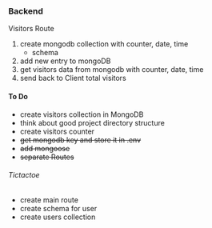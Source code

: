 ### Backend

Visitors Route

1. create mongodb collection with counter, date, time
   - schema
2. add new entry to mongoDB
3. get visitors data from mongodb with counter, date, time
4. send back to Client total visitors

#### To Do

- create visitors collection in MongoDB
- think about good project directory structure
- create visitors counter
- <s>get mongodb key and store it in .env</s>
- <s>add mongoose</s>
- <s>separate Routes </s>

###### Tictactoe

- create main route
- create schema for user
- create users collection
